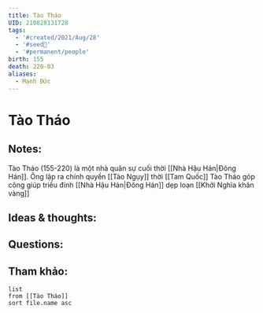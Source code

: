 ```yaml
---
title: Tào Tháo
UID: 210828131728
tags:
  - '#created/2021/Aug/28'
  - '#seed🥜'
  - '#permanent/people'
birth: 155
death: 220-03
aliases:
  - Mạnh Đức
---
```

# Tào Tháo

## Notes:
Tào Tháo (155-220) là một nhà quân sự cuối thời [[Nhà Hậu Hán|Đông Hán]]. Ông lập ra chính quyền [[Tào Ngụy]] thời [[Tam Quốc]]
Tào Tháo góp công giúp triều đính [[Nhà Hậu Hán|Đông Hán]] dẹp loạn [[Khởi Nghĩa khăn vàng]]

## Ideas & thoughts:

## Questions:


## Tham khảo:
```dataview
list
from [[Tào Tháo]]
sort file.name asc
```